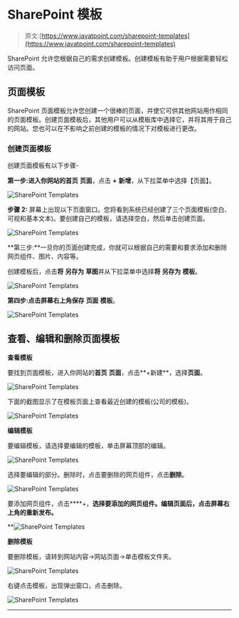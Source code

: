 # SharePoint 模板

> 原文:[https://www.javatpoint.com/sharepoint-templates](https://www.javatpoint.com/sharepoint-templates)

SharePoint 允许您根据自己的需求创建模板。创建模板有助于用户根据需要轻松访问页面。

## 页面模板

SharePoint 页面模板允许您创建一个很棒的页面，并使它可供其他网站用作相同的页面模板。创建页面模板后，其他用户可以从模板库中选择它，并将其用于自己的网站。您也可以在不影响之前创建的模板的情况下对模板进行更改。

### 创建页面模板

创建页面模板有以下步骤-

**第一步:**进入你网站的**首页** **页面**，点击 **+** **新增**，从下拉菜单中选择【页面】。

![SharePoint Templates](../Images/b689c5071dfddd9ba81e7cea9a81d704.png)

**步骤 2:** 屏幕上出现以下页面窗口。您将看到系统已经创建了三个页面模板(空白、可视和基本文本)。要创建自己的模板，请选择空白，然后单击创建页面。

![SharePoint Templates](../Images/971d1676203d69b36c09369dac2c51f5.png)

**第三步:**一旦你的页面创建完成，你就可以根据自己的需要和要求添加和删除网页组件、图片、内容等。

创建模板后，点击**将** **另存为** **草图**并从下拉菜单中选择**将** **另存为** **模板**。

![SharePoint Templates](../Images/e2a12aba5d2e9247e97dbacb8baaba94.png)

**第四步:**点击屏幕右上角**保存** **页面** **模板**。

![SharePoint Templates](../Images/0da19212c40609c93a6c88dc66a8e86d.png)

## 查看、编辑和删除页面模板

**查看模板**

要找到页面模板，进入你网站的**首页** **页面**，点击**+新建**，选择**页面**。

![SharePoint Templates](../Images/5ffa6186de604119e0ed9dfd1e45c6b9.png)

下面的截图显示了在模板页面上查看最近创建的模板(公司的模板)。

![SharePoint Templates](../Images/5d11c28191ca32de8a6def9275db190e.png)

**编辑模板**

要编辑模板，请选择要编辑的模板，单击屏幕顶部的编辑。

![SharePoint Templates](../Images/4c0d43b43407fc0d37f30d05373fbc10.png)

选择要编辑的部分。删除时，点击要删除的网页组件，点击**删除**。

![SharePoint Templates](../Images/0170514874bd3f2f52b01118694f6d5c.png)

要添加网页组件，点击****+，**选择要添加的网页组件。编辑页面后，点击屏幕右上角的重新发布。**

**![SharePoint Templates](../Images/2e595e41c4a00b51b73aa5794437f985.png)

**删除模板**

要删除模板，请转到网站内容->网站页面->单击模板文件夹。

![SharePoint Templates](../Images/26f09ff321439243569daf5ec2b83024.png)

右键点击模板，出现弹出窗口，点击删除。

![SharePoint Templates](../Images/1c98f5d532e3c9b6890e986f2efe48c9.png)

* * ***